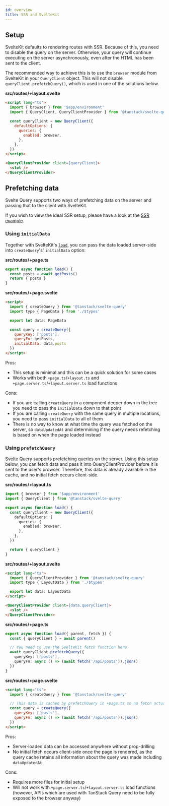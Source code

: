 ```yaml
---
id: overview
title: SSR and SvelteKit
---
```


## Setup

SvelteKit defaults to rendering routes with SSR. Because of this, you need to disable the query on the server. Otherwise, your query will continue executing on the server asynchronously, even after the HTML has been sent to the client.

The recommended way to achieve this is to use the `browser` module from SvelteKit in your `QueryClient` object. This will not disable `queryClient.prefetchQuery()`, which is used in one of the solutions below.

**src/routes/+layout.svelte**

```html
<script lang="ts">
  import { browser } from '$app/environment'
  import { QueryClient, QueryClientProvider } from '@tanstack/svelte-query'

  const queryClient = new QueryClient({
    defaultOptions: {
      queries: {
        enabled: browser,
      },
    },
  })
</script>

<QueryClientProvider client={queryClient}>
  <slot />
</QueryClientProvider>
```

## Prefetching data

Svelte Query supports two ways of prefetching data on the server and passing that to the client with SvelteKit.

If you wish to view the ideal SSR setup, please have a look at the [SSR example](../examples/svelte/ssr).


### Using `initialData`

Together with SvelteKit's [`load`](https://kit.svelte.dev/docs/load), you can pass the data loaded server-side into `createQuery`'s' `initialData` option:

**src/routes/+page.ts**

```ts
export async function load() {
  const posts = await getPosts()
  return { posts }
}
```

**src/routes/+page.svelte**

```html
<script>
  import { createQuery } from '@tanstack/svelte-query'
  import type { PageData } from './$types'

  export let data: PageData

  const query = createQuery({
    queryKey: ['posts'],
    queryFn: getPosts,
    initialData: data.posts
  })
</script>
```

Pros:

- This setup is minimal and this can be a quick solution for some cases
- Works with both `+page.ts`/`+layout.ts` and `+page.server.ts`/`+layout.server.ts` load functions

Cons:

- If you are calling `createQuery` in a component deeper down in the tree you need to pass the `initialData` down to that point
- If you are calling `createQuery` with the same query in multiple locations, you need to pass `initialData` to all of them
- There is no way to know at what time the query was fetched on the server, so `dataUpdatedAt` and determining if the query needs refetching is based on when the page loaded instead

### Using `prefetchQuery`

Svelte Query supports prefetching queries on the server. Using this setup below, you can fetch data and pass it into QueryClientProvider before it is sent to the user's browser. Therefore, this data is already available in the cache, and no initial fetch occurs client-side.

**src/routes/+layout.ts**

```ts
import { browser } from '$app/environment'
import { QueryClient } from '@tanstack/svelte-query'

export async function load() {
  const queryClient = new QueryClient({
    defaultOptions: {
      queries: {
        enabled: browser,
      },
    },
  })

  return { queryClient }
}
```

**src/routes/+layout.svelte**

```html
<script lang="ts">
  import { QueryClientProvider } from '@tanstack/svelte-query'
  import type { LayoutData } from './$types'

  export let data: LayoutData
</script>

<QueryClientProvider client={data.queryClient}>
  <slot />
</QueryClientProvider>
```

**src/routes/+page.ts**

```ts
export async function load({ parent, fetch }) {
  const { queryClient } = await parent()

  // You need to use the SvelteKit fetch function here
  await queryClient.prefetchQuery({
    queryKey: ['posts'],
    queryFn: async () => (await fetch('/api/posts')).json()
  })
}
```

**src/routes/+page.svelte**

```html
<script lang="ts">
  import { createQuery } from '@tanstack/svelte-query'

  // This data is cached by prefetchQuery in +page.ts so no fetch actually happens here
  const query = createQuery({
    queryKey: ['posts'],
    queryFn: async () => (await fetch('/api/posts')).json()
  })
</script>
```

Pros:

- Server-loaded data can be accessed anywhere without prop-drilling
- No initial fetch occurs client-side once the page is rendered, as the query cache retains all information about the query was made including `dataUpdatedAt`

Cons:

- Requires more files for initial setup
- Will not work with `+page.server.ts`/`+layout.server.ts` load functions (however, APIs which are used with TanStack Query need to be fully exposed to the browser anyway)
